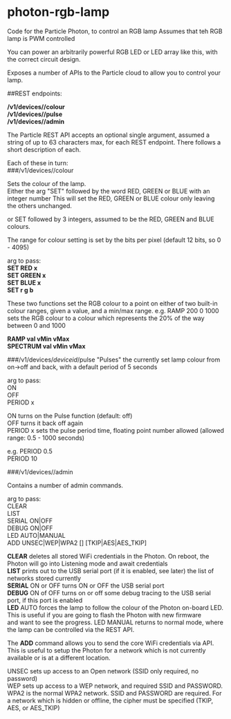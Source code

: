 # photon-rgb-lamp
Code for the Particle Photon, to control an RGB lamp
Assumes that teh RGB lamp is PWM controlled

You can power an arbitrarily powerful RGB LED or LED array like this, with the correct circuit design.

Exposes a number of APIs to the Particle cloud to allow you to control your lamp.

##REST endpoints:  

**/v1/devices/<deviceid>/colour**  
**/v1/devices/<deviceid>/pulse**  
**/v1/devices/<deviceid>/admin**  

The Particle REST API accepts an optional single argument, assumed a string of up to 63 characters max, for each REST endpoint.
There follows a short description of each. 

Each of these in turn:  
###/v1/devices/<deviceid>/colour  

Sets the colour of the lamp.  
Either the arg "SET" followed by the word RED, GREEN or BLUE with an integer number
This will set the RED, GREEN or BLUE colour only leaving the others unchanged.

or SET followed by 3 integers, assumed to be the RED, GREEN and BLUE colours.

The range for colour setting is set by the bits per pixel (default 12 bits, so 0 - 4095)

arg to pass:  
**SET RED   x**  
**SET GREEN x**  
**SET BLUE  x**  
**SET r g b**  

These two functions set the RGB colour to a point on either of two built-in colour ranges, given a value, and a min/max range.
e.g. RAMP 200 0 1000 sets the RGB colour to a colour which represents the 20% of the way between 0 and 1000

**RAMP val vMin vMax**  
**SPECTRUM val vMin vMax**  

###/v1/devices/_deviceid_/pulse
"Pulses" the currently set lamp colour from on->off and back, with a default period of 5 seconds

arg to pass:  
ON  
OFF  
PERIOD x  
  
ON turns on the Pulse function (default: off)  
OFF turns it back off again  
PERIOD x sets the pulse period time, floating point number allowed (allowed range: 0.5 - 1000 seconds)  

e.g. PERIOD 0.5  
     PERIOD 10  
	 
###/v1/devices/<deviceid>/admin

Contains a number of admin commands.

arg to pass:  
CLEAR  
LIST   
SERIAL ON|OFF  
DEBUG  ON|OFF  
LED    AUTO|MANUAL  
ADD    UNSEC|WEP|WPA2 <SSID> [<PASSWORD>] [TKIP|AES|AES_TKIP]  

**CLEAR** deletes all stored WiFi credentials in the Photon. On reboot, the Photon will go into Listening mode and await credentials  
**LIST**  prints out to the USB serial port (if it is enabled, see later) the list of networks stored currently  
**SERIAL** ON or OFF turns ON or OFF the USB serial port  
**DEBUG** ON of OFF turns on or off some debug tracing to the USB serial port, if this port is enabled  
**LED** AUTO forces the lamp to follow the colour of the Photon on-board LED. This is useful if you are going to flash the Photon with new firmware  
    and want to see the progress. LED MANUAL returns to normal mode, where the lamp can be controlled via the REST API.  
  
The **ADD** command	allows you to send the core WiFi credentials via API. This is useful to setup the Photon for a network which is not currently available or is at a different location.
  
UNSEC sets up access to an Open network (SSID only required, no password)  
WEP sets up access to a WEP network, and required SSID and PASSWORD.  
WPA2 is the normal WPA2 network. SSID and PASSWORD are required. For a network which is hidden or offline, the cipher must be specified (TKIP, AES, or AES_TKIP)  

       